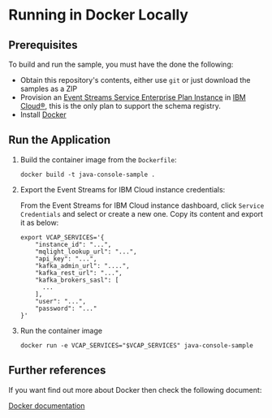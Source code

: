 
# Running in Docker Locally

## Prerequisites
To build and run the sample, you must have the done the following:

* Obtain this repository's contents, either use `git` or just download the samples as a ZIP
* Provision an [Event Streams Service Enterprise Plan Instance](https://cloud.ibm.com/catalog/services/event-streams) in [IBM Cloud®](https://cloud.ibm.com/), this is the only plan to support the schema registry.
* Install [Docker](https://docs.docker.com/install/)

## Run the Application

1. Build the container image from the `Dockerfile`:
    ```shell
    docker build -t java-console-sample .
    ```

2. Export the Event Streams for IBM Cloud instance credentials:

    From the Event Streams for IBM Cloud instance dashboard, click `Service Credentials` and select or create a new one. Copy its content and export it as below:
    ```shell
    export VCAP_SERVICES='{
        "instance_id": "...",
        "mqlight_lookup_url": "...",
        "api_key": "...",
        "kafka_admin_url": "....",
        "kafka_rest_url": "...",
        "kafka_brokers_sasl": [
          ...
        ],
        "user": "...",
        "password": "..."
    }'
    ```

3. Run the container image
    ```shell
    docker run -e VCAP_SERVICES="$VCAP_SERVICES" java-console-sample
    ```

## Further references

If you want find out more about Docker then check the following document:

[Docker documentation](https://docs.docker.com/install/overview/)
